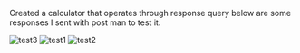 Created a calculator that operates through response query below are some responses I sent with post man to test it.

![test3](https://user-images.githubusercontent.com/55676291/231258054-d8507edd-5343-4eb6-a70b-b2ed01a5902d.PNG)
![test1](https://user-images.githubusercontent.com/55676291/231258055-55a98972-09dd-4472-b055-012993f1930a.PNG)
![test2](https://user-images.githubusercontent.com/55676291/231258056-d07c4d81-405a-4153-bca0-a9688dd84f48.PNG)
